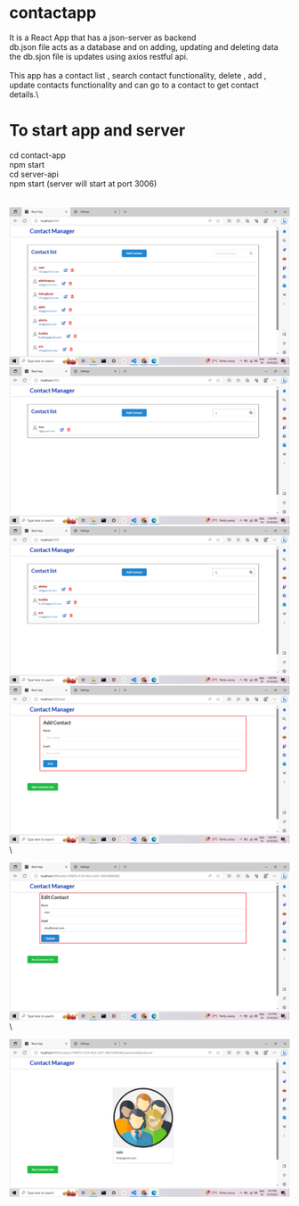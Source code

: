 # contactapp
It is a React App that has a json-server as backend \
db.json file acts as a database and on adding, updating and deleting data the db.sjon file is updates using axios restful api. \
\
This app has a contact list , search contact functionality, delete , add , update contacts functionality and can go to a contact to get contact details.\

# To start app and server
cd contact-app \
npm start \
cd server-api \
npm start (server will start at port 3006) 
\
\
\
![Screenshot (6)](contact-app/src/assets/ss6.png)
\
![Screenshot (7)](contact-app/src/assets/ss7.png)
\
![Screenshot (9)](contact-app/src/assets/ss8.png)
\
![Screenshot (10)](contact-app/src/assets/ss9.png)
\

![Screenshot (11)](contact-app/src/assets/ss10.png)
\

![Screenshot (12)](contact-app/src/assets/ss11.png)
